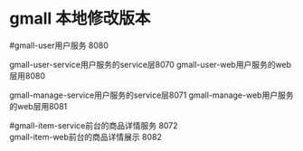 # gmall 本地修改版本
#gmall-user用户服务 8080

gmall-user-service用户服务的service层8070
gmall-user-web用户服务的web层用8080

gmall-manage-service用户服务的service层8071
gmall-manage-web用户服务的web层用8081

#gmall-item-service前台的商品详情服务 8072  
gmall-item-web前台的商品详情展示 8082